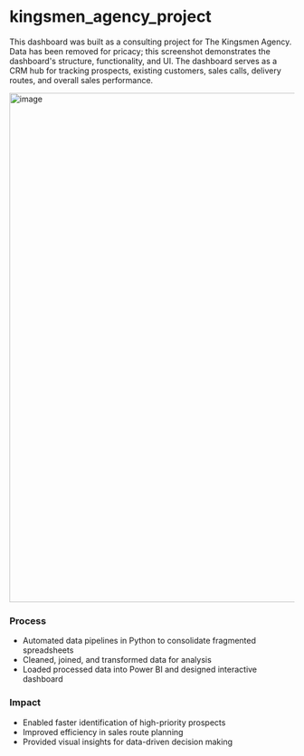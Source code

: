 # kingsmen_agency_project

This dashboard was built as a consulting project for The Kingsmen Agency.  
Data has been removed for pricacy; this screenshot demonstrates the dashboard's structure, functionality, and UI.
The dashboard serves as a CRM hub for tracking prospects, existing customers, sales calls, delivery routes, and overall sales performance.



<img width="1778" height="900" alt="image" src="https://github.com/user-attachments/assets/2eab3616-43a9-49b2-b034-7e83be91778b" />


### Process
- Automated data pipelines in Python to consolidate fragmented spreadsheets
- Cleaned, joined, and transformed data for analysis
- Loaded processed data into Power BI and designed interactive dashboard

### Impact
- Enabled faster identification of high-priority prospects  
- Improved efficiency in sales route planning  
- Provided visual insights for data-driven decision making


